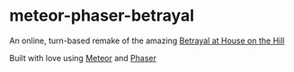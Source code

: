 # meteor-phaser-betrayal
An online, turn-based remake of the amazing [Betrayal at House on the Hill](http://www.wizards.com/default.asp?x=ah/prod/betrayalhouse)

Built with love using [Meteor](https://www.meteor.com/) and [Phaser](http://phaser.io/)
